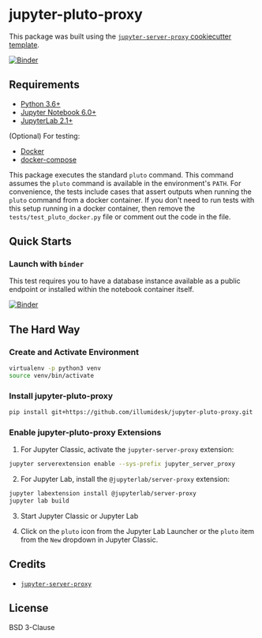 # jupyter-pluto-proxy

This package was built using the [`jupyter-server-proxy` cookiecutter template](https://github.com/illumidesk/cookiecutter-jupyter-server-proxy).

[![Binder](https://mybinder.org/badge_logo.svg)](https://mybinder.org/v2/gh/illumidesk/jupyter-pluto-proxy/main?urlpath=pluto)

## Requirements

- [Python 3.6+](https://www.python.org/downloads/)
- [Jupyter Notebook 6.0+](https://pypi.org/project/notebook/)
- [JupyterLab 2.1+](https://jupyterlab.readthedocs.io/en/stable/getting_started/installation.html)

(Optional) For testing:

- [Docker](https://docs.docker.com/get-docker/)
- [docker-compose](https://docs.docker.com/compose/install/)

This package executes the standard `pluto` command. This command assumes the `pluto` command is available in the environment's `PATH`. For convenience, the tests include cases that assert outputs when running the `pluto` command from a docker container. If you don't need to run tests with this setup running in a docker container, then remove the `tests/test_pluto_docker.py` file or comment out the code in the file.

## Quick Starts

### Launch with `binder`

This test requires you to have a database instance available as a public endpoint or installed within the notebook container itself.

[![Binder](https://mybinder.org/badge_logo.svg)](https://mybinder.org/v2/gh/illumidesk/jupyter-pluto-proxy/main?urlpath=pluto)

## The Hard Way

### Create and Activate Environment

```bash
virtualenv -p python3 venv
source venv/bin/activate
```

### Install jupyter-pluto-proxy

```bash
pip install git+https://github.com/illumidesk/jupyter-pluto-proxy.git
```

### Enable jupyter-pluto-proxy Extensions

1. For Jupyter Classic, activate the `jupyter-server-proxy` extension:

```bash
jupyter serverextension enable --sys-prefix jupyter_server_proxy
```

2. For Jupyter Lab, install the `@jupyterlab/server-proxy` extension:

```bash
jupyter labextension install @jupyterlab/server-proxy
jupyter lab build
```

3. Start Jupyter Classic or Jupyter Lab

4. Click on the `pluto` icon from the Jupyter Lab Launcher or the `pluto` item from the `New` dropdown in Jupyter Classic.

## Credits

- [`jupyter-server-proxy`](https://github.com/jupyterhub/jupyter-server-proxy)

## License

BSD 3-Clause
